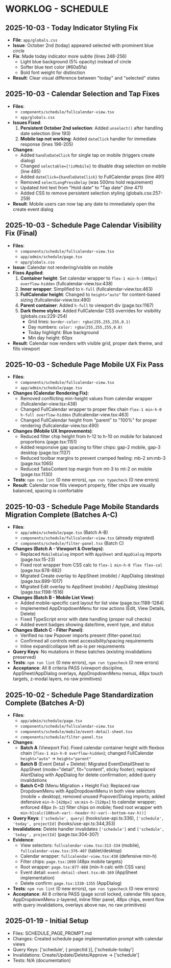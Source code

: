 # WORKLOG - SCHEDULE

## 2025-10-03 - Today Indicator Styling Fix
- **File**: `app/globals.css`
- **Issue**: October 2nd (today) appeared selected with prominent blue circle
- **Fix**: Made today indicator more subtle (lines 248-256)
  - Light blue background (5% opacity) instead of circle
  - Softer blue text color (#60a5fa)
  - Bold font weight for distinction
- **Result**: Clear visual difference between "today" and "selected" states

## 2025-10-03 - Calendar Selection and Tap Fixes
- **Files**:
  - `components/schedule/fullcalendar-view.tsx`
  - `app/globals.css`
- **Issues Fixed**:
  1. **Persistent October 2nd selection**: Added `unselect()` after handling date selection (line 193)
  2. **Mobile tap not working**: Added `dateClick` handler for immediate response (lines 196-205)
- **Changes**:
  - Added `handleDateClick` for single tap on mobile (triggers create dialog)
  - Changed `selectable={!isMobile}` to disable drag selection on mobile (line 485)
  - Added `dateClick={handleDateClick}` to FullCalendar props (line 491)
  - Removed `selectLongPressDelay` (was 500ms hold requirement)
  - Updated hint text from "Hold date" to "Tap date" (line 471)
  - Added CSS to remove persistent selection styling (globals.css:257-259)
- **Result**: Mobile users can now tap any date to immediately open the create event dialog

## 2025-10-03 - Schedule Page Calendar Visibility Fix (Final)
- **Files**:
  - `components/schedule/fullcalendar-view.tsx`
  - `app/admin/schedule/page.tsx`
  - `app/globals.css`
- **Issue**: Calendar not rendering/visible on mobile
- **Fixes Applied**:
  1. **Container height**: Set calendar wrapper to `flex-1 min-h-[400px] overflow-hidden` (fullcalendar-view.tsx:438)
  2. **Inner wrapper**: Simplified to `h-full` (fullcalendar-view.tsx:463)
  3. **FullCalendar height**: Changed to `height="auto"` for content-based sizing (fullcalendar-view.tsx:490)
  4. **Parent container**: Added `h-full` to viewport div (page.tsx:1167)
  5. **Dark theme styles**: Added FullCalendar CSS overrides for visibility (globals.css:229-254)
     - Grid lines: `border-color: rgba(255,255,255,0.1)`
     - Day numbers: `color: rgba(255,255,255,0.8)`
     - Today highlight: Blue background
     - Min day height: 60px
- **Result**: Calendar now renders with visible grid, proper dark theme, and fills viewport

## 2025-10-03 - Schedule Page Mobile UX Fix Pass
- **Files**:
  - `components/schedule/fullcalendar-view.tsx`
  - `app/admin/schedule/page.tsx`
- **Changes (Calendar Rendering Fix)**:
  - Removed conflicting min-height values from calendar wrapper (fullcalendar-view.tsx:438)
  - Changed FullCalendar wrapper to proper flex chain `flex-1 min-h-0 h-full overflow-hidden` (fullcalendar-view.tsx:463)
  - Changed FullCalendar height from "parent" to "100%" for proper rendering (fullcalendar-view.tsx:490)
- **Changes (Mobile UX Improvements)**:
  - Reduced filter chip height from h-12 to h-10 on mobile for balanced proportions (page.tsx:1151)
  - Added responsive gap spacing to filter chips: gap-2 mobile, gap-3 desktop (page.tsx:1137)
  - Reduced toolbar margins to prevent cramped feeling: mb-2 sm:mb-3 (page.tsx:1065)
  - Reduced TabsContent top margin from mt-3 to mt-2 on mobile (page.tsx:1130)
- **Tests**: `npm run lint` (0 new errors), `npm run typecheck` (0 new errors)
- **Result**: Calendar now fills viewport properly, filter chips are visually balanced, spacing is comfortable

## 2025-10-03 - Schedule Page Mobile Standards Migration Complete (Batches A-C)
- **Files**:
  - `app/admin/schedule/page.tsx` (Batch A-B)
  - `components/schedule/fullcalendar-view.tsx` (already migrated)
  - `components/schedule/filter-panel.tsx` (Batch C)
- **Changes (Batch A - Viewport & Overlays)**:
  - Replaced `MobileDialog` import with `AppSheet` and `AppDialog` imports (page.tsx:15-23)
  - Fixed root wrapper from CSS calc to `flex-1 min-h-0 flex flex-col` (page.tsx:878-882)
  - Migrated Create overlay to AppSheet (mobile) / AppDialog (desktop) (page.tsx:899-1017)
  - Migrated Edit overlay to AppSheet (mobile) / AppDialog (desktop) (page.tsx:1198-1516)
- **Changes (Batch B - Mobile List View)**:
  - Added mobile-specific card layout for list view (page.tsx:1188-1264)
  - Implemented AppDropdownMenu for row actions (Edit, View Details, Delete)
  - Fixed TypeScript error with date handling (proper null checks)
  - Added event badges showing date/time, event type, and status
- **Changes (Batch C - Filter Panel)**:
  - Verified no raw Popover imports present (filter-panel.tsx)
  - Confirmed all controls meet accessibility/spacing requirements
  - Inline expand/collapse left as-is per requirements
- **Query Keys**: No mutations in these batches (existing invalidations preserved)
- **Tests**: `npm run lint` (0 new errors), `npm run typecheck` (0 new errors)
- **Acceptance**: All 8 criteria PASS (viewport discipline, AppSheet/AppDialog overlays, AppDropdownMenu menus, 48px touch targets, z-modal layers, no raw primitives)

## 2025-10-02 - Schedule Page Standardization Complete (Batches A-D)
- **Files**:
  - `app/admin/schedule/page.tsx`
  - `components/schedule/fullcalendar-view.tsx`
  - `components/schedule/mobile/event-detail-sheet.tsx`
  - `components/schedule/filter-panel.tsx`
- **Changes**:
  - **Batch A** (Viewport Fix): Fixed calendar container height with flexbox chain (`flex-1 min-h-0 overflow-hidden`); changed FullCalendar `height="auto"` → `height="parent"`
  - **Batch B** (Event Detail + Delete): Migrated EventDetailSheet to AppSheet (mode="detail", fit="content", sticky footer); replaced AlertDialog with AppDialog for delete confirmation; added query invalidations
  - **Batch C+D** (Menu Migration + Height Fix): Replaced raw DropdownMenu with AppDropdownMenu in both view selectors (mobile + desktop); removed unused Popover/Dialog imports; added defensive `min-h-[420px] sm:min-h-[520px]` to calendar wrapper; enforced 48px (`h-12`) filter chips on mobile; fixed root wrapper with `min-h[calc(100svh-var(--header-h)-var(--bottom-nav-h))]`
- **Query Keys**: `['schedule', query]` (hooks/use-api.ts:336), `['schedule', 'today', projectId]` (hooks/use-api.ts:344,353)
- **Invalidations**: Delete handler invalidates `['schedule']` and `['schedule', 'today', projectId]` (page.tsx:304-307)
- **Evidence**:
  - View selectors: `fullcalendar-view.tsx:313-334` (mobile), `fullcalendar-view.tsx:376-407` (tablet/desktop)
  - Calendar wrapper: `fullcalendar-view.tsx:438` (defensive min-h)
  - Filter chips: `page.tsx:1099` (48px mobile targets)
  - Root wrapper: `page.tsx:877-888` (min-h calc with CSS vars)
  - Event detail: `event-detail-sheet.tsx:48-169` (AppSheet implementation)
  - Delete confirm: `page.tsx:1338-1355` (AppDialog)
- **Tests**: `npm run lint` (0 new errors), `npm run typecheck` (0 new errors)
- **Acceptance**: All 8 criteria PASS (page scroll locked, calendar fills space, AppDropdownMenu z-layered, inline filter panel, 48px chips, event flow with query invalidations, overlays above nav, no raw primitives)

## 2025-01-19 - Initial Setup
- Files: SCHEDULE_PAGE_PROMPT.md
- Changes: Created schedule page implementation prompt with calendar views
- Query Keys: ['schedule', { projectId }], ['schedule-today']
- Invalidations: Create/Update/Delete/Approve → ['schedule']
- Tests: N/A (documentation)
